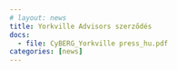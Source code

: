 ```yaml
---
# layout: news
title: Yorkville Advisors szerződés
docs:
  - file: CyBERG_Yorkville press_hu.pdf
categories: [news]
---
```

